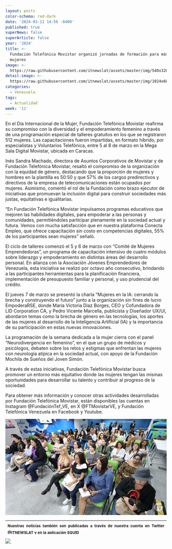 ```yaml
---
layout: posts
color-schema: red-dark
date: '2024-03-11 14:56 -0400'
published: true
superNews: false
superArticle: false
year: '2024'
title: >-
  Fundación Telefónica Movistar organizó jornadas de formación para más de 500
  mujeres
image: >-
  https://raw.githubusercontent.com/itnewslat/assets/master/img/540x320/MSD-Movistar-p.jpg
detail-image: >-
  https://raw.githubusercontent.com/itnewslat/assets/master/img/1024x680/MSD-Movistar-g.jpg
categories:
  - Venezuela
tags:
  - Actualidad
week: '11'
---
```

En el Día Internacional de la Mujer, Fundación Telefónica Movistar reafirma su compromiso con la diversidad y el empoderamiento femenino a través de una programación especial de talleres gratuitos en los que se registraron 512 mujeres. Las capacitaciones fueron impartidas, en formato híbrido, por especialistas y Voluntarios Telefónica, entre 5 al 8 de marzo en la Mega Sala Digital Movistar, ubicada en Caracas.

Inés Sandra Machado, directora de Asuntos Corporativos de Movistar y de Fundación Telefónica Movistar, resaltó el compromiso de la organización con la equidad de género, destacando que la proporción de mujeres y hombres en la plantilla es 50:50 y que 57% de los cargos predirectivos y directivos de la empresa de telecomunicaciones están ocupados por mujeres. Asimismo, comentó el rol de la Fundación como brazo ejecutor de iniciativas que promuevan la inclusión digital para construir sociedades más justas, equitativas e igualitarias.

“En Fundación Telefónica Movistar impulsamos programas educativos que mejoren las habilidades digitales, para empoderar a las personas y comunidades, permitiéndoles participar plenamente en la sociedad actual y futura. Vemos con mucha satisfacción que en nuestra plataforma Conecta Empleo, que ofrece capacitación sin costo en competencias digitales, 55% de los participantes sean mujeres” señaló.

El ciclo de talleres comenzó el 5 y 6 de marzo con “Comité de Mujeres Emprendedoras”, un programa de capacitación intensivo de cuatro módulos sobre liderazgo y empoderamiento en distintas áreas del desarrollo personal. En alianza con la Asociación Jóvenes Emprendedores de Venezuela, esta iniciativa se realizó por octavo año consecutivo, brindando a las participantes herramientas para la planificación financiera, implementación de presupuesto familiar y personal, y uso prudencial del crédito.

El jueves 7 de marzo se presentó la charla “Mujeres en la IA: cerrando la brecha y construyendo el futuro” junto a la organización sin fines de lucro EmpoderaRSE, donde María Victoria Diaz Borges, CEO y Cofundadora de LID Corporation CA, y Pedro Vicente Marcella, publicista y Diseñador UX/UI, abordaron temas como la brecha de género en las tecnologías, los aportes de las mujeres al desarrollo de la Inteligencia Artificial (IA) y la importancia de su participación en estas nuevas innovaciones.

La programación de la semana dedicada a la mujer cierra con el panel “Neurodivergencia en femenino”, en el que un grupo de médicos y psicólogos, debaten sobre los retos y estigmas que enfrentan las mujeres con neurología atípica en la sociedad actual, con apoyo de la Fundación Mochila de Sueños del Joven Simón.

A través de estas iniciativas, Fundación Telefónica Movistar busca promover un entorno más equitativo donde las mujeres tengan las mismas oportunidades para desarrollar su talento y contribuir al progreso de la sociedad.

Para obtener más información y conocer otras actividades desarrolladas por Fundación Telefónica Movistar, están disponibles las cuentas en Instagram @FundaciónTef_VE, en X @FTMovistarVE, y Fundación Telefónica Venezuela en Facebook y Youtube.

![](https://raw.githubusercontent.com/itnewslat/assets/master/img/540x320/MSD-Movistar-p.jpg)

<table style="height: 42px;" width="569">
<tbody>
<tr>
<td style="text-align: justify;"><sub><strong>Nuestras noticias también son publicadas a través de nuestra cuenta en Twitter <a href="https://twitter.com/itnewslat?lang=es">@ITNEWSLAT</a> y en la aplicación <a href="https://squidapp.co/en/">SQUID</a></strong></sub></td>
</tr>
</tbody>
</table>

<img src="https://tracker.metricool.com/c3po.jpg?hash=56f88a41e39ab42c063cc51676587a04"/>